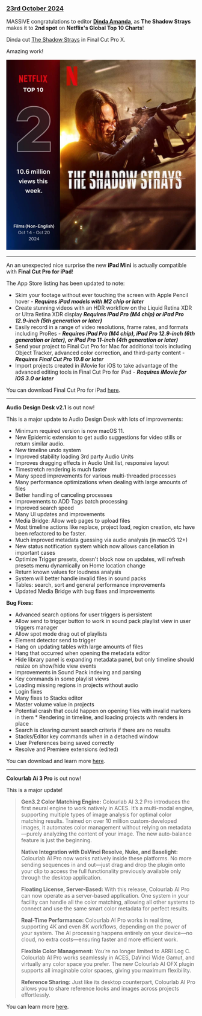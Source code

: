 ### [23rd October 2024](/news/20241023)

MASSIVE congratulations to editor **[Dinda Amanda](https://www.imdb.com/name/nm4479362/)**, as **The Shadow Strays** makes it to **2nd spot** on **Netflix's Global Top 10 Charts**!

Dinda cut [The Shadow Strays](https://www.imdb.com/title/tt28349451/) in Final Cut Pro X.

Amazing work!

![](/static/the-shadow-strays-netflix.jpg)

---

An an unexpected nice surprise the new **iPad Mini** is actually compatible with **Final Cut Pro for iPad**!

The App Store listing has been updated to note:

- Skim your footage without ever touching the screen with Apple Pencil hover - _**Requires iPad models with M2 chip or later**_
- Create stunning videos with an HDR workflow on the Liquid Retina XDR or Ultra Retina XDR display _**Requires iPad Pro (M4 chip) or iPad Pro 12.9-inch (5th generation or later)**_
- Easily record in a range of video resolutions, frame rates, and formats including ProRes - _**Requires iPad Pro (M4 chip), iPad Pro 12.9-inch (6th generation or later), or iPad Pro 11-inch (4th generation or later)**_
- Send your project to Final Cut Pro for Mac for additional tools including Object Tracker, advanced color correction, and third-party content - _**Requires Final Cut Pro 10.8 or later**_
- Import projects created in iMovie for iOS to take advantage of the advanced editing tools in Final Cut Pro for iPad - _**Requires iMovie for iOS 3.0 or later**_

You can download Final Cut Pro for iPad [here](https://apps.apple.com/us/app/final-cut-pro-for-ipad/id1631624924).

---

**Audio Design Desk v2.1** is out now!

This is a major update to Audio Design Desk with lots of improvements:

- Minimum required version is now macOS 11.
- New Epidemic extension to get audio suggestions for video stills or return similar audio.
- New timeline undo system
- Improved stability loading 3rd party Audio Units
- Improves dragging effects in Audio Unit list, responsive layout
- Timestretch rendering is much faster
- Many speed improvements for various multi-threaded processes
- Many performance optimizations when dealing with large amounts of files
- Better handling of canceling processes
- Improvements to ADD Tags batch processing
- Improved search speed
- Many UI updates and improvements
- Media Bridge: Allow web pages to upload files
- Most timeline actions like replace, project load, region creation, etc have been refactored to be faster.
- Much improved metadata guessing via audio analysis (in macOS 12+)
- New status notification system which now allows cancellation in important cases
- Optimize Trigger presets, doesn't block now on updates, will refresh presets menu dynamically on Home location change
- Return known values for loudness analysis
- System will better handle invalid files in sound packs
- Tables: search, sort and general performance improvements
- Updated Media Bridge with bug fixes and improvements

**Bug Fixes:**

- Advanced search options for user triggers is persistent
- Allow send to trigger button to work in sound pack playlist view in user triggers manager
- Allow spot mode drag out of playlists
- Element detector send to trigger
- Hang on updating tables with large amounts of files
- Hang that occurred when opening the metadata editor
- Hide library panel is expanding metadata panel, but only timeline should resize on show/hide view events
- Improvements in Sound Pack indexing and parsing
- Key commands in some playlist views
- Loading missing regions in projects without audio
- Login fixes
- Many fixes to Stacks editor
- Master volume value in projects
- Potential crash that could happen on opening files with invalid markers in them * Rendering in timeline, and loading projects with renders in place
- Search is clearing current search criteria if there are no results
- Stacks/Editor key commands when in a detached window
- User Preferences being saved correctly
- Resolve and Premiere extensions (edited)

You can download and learn more [here](https://add.app).

---

**Colourlab Ai 3 Pro** is out now!

This is a major update!

> **Gen3.2 Color Matching Engine:**
> Colourlab AI 3.2 Pro introduces the first neural engine to work natively in ACES. It’s a multi-modal engine, supporting multiple types of image analysis for optimal color matching results. Trained on over 10 million custom-developed images, it automates color management without relying on metadata—purely analyzing the content of your image. The new auto-balance feature is just the beginning.
>
> **Native Integration with DaVinci Resolve, Nuke, and Baselight:**
> Colourlab AI Pro now works natively inside these platforms. No more sending sequences in and out—just drag and drop the plugin onto your clip to access the full functionality previously available only through the desktop application.
>
> **Floating License, Server-Based:**
> With this release, Colourlab AI Pro can now operate as a server-based application. One system in your facility can handle all the color matching, allowing all other systems to connect and use the same smart color metadata for perfect results.
>
> **Real-Time Performance:**
> Colourlab AI Pro works in real time, supporting 4K and even 8K workflows, depending on the power of your system. The AI processing happens entirely on your device—no cloud, no extra costs—ensuring faster and more efficient work.
>
> **Flexible Color Management:**
> You’re no longer limited to ARRI Log C. Colourlab AI Pro works seamlessly in ACES, DaVinci Wide Gamut, and virtually any color space you prefer. The new Colourlab AI OFX plugin supports all imaginable color spaces, giving you maximum flexibility.
>
> **Reference Sharing:**
> Just like its desktop counterpart, Colourlab AI Pro allows you to share reference looks and images across projects effortlessly.

You can learn more [here](https://colourlab.ai/pro/).